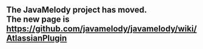 ## The JavaMelody project has moved. <br /> The new page is https://github.com/javamelody/javamelody/wiki/AtlassianPlugin ##